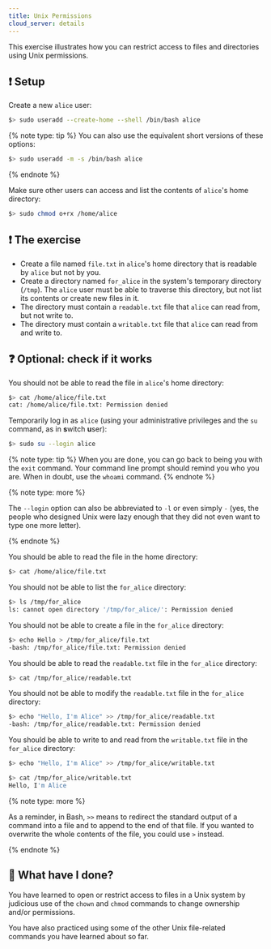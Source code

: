```yaml
---
title: Unix Permissions
cloud_server: details
---
```


This exercise illustrates how you can restrict access to files and directories using Unix permissions.

## :exclamation: Setup

Create a new `alice` user:

```bash
$> sudo useradd --create-home --shell /bin/bash alice
```

{% note type: tip %}
You can also use the equivalent short versions of these options:

```bash
$> sudo useradd -m -s /bin/bash alice
```

{% endnote %}

Make sure other users can access and list the contents of `alice`'s home
directory:

```bash
$> sudo chmod o+rx /home/alice
```

## :exclamation: The exercise

- Create a file named `file.txt` in `alice`'s home directory that is readable by `alice` but not by you.
- Create a directory named `for_alice` in the system's temporary directory
  (`/tmp`). The `alice` user must be able to traverse this directory, but not list its contents or create new files in it.
- The directory must contain a `readable.txt` file that `alice` can read from, but not write to.
- The directory must contain a `writable.txt` file that `alice` can read from and write to.

## :question: Optional: check if it works

You should not be able to read the file in `alice`'s home directory:

```bash
$> cat /home/alice/file.txt
cat: /home/alice/file.txt: Permission denied
```

Temporarily log in as `alice` (using your administrative privileges and the `su` command, as in **s**witch **u**ser):

```bash
$> sudo su --login alice
```

{% note type: tip %}
When you are done, you can go back to being you with the `exit` command. Your command line prompt should remind you who you are. When in doubt, use the `whoami` command.
{% endnote %}

{% note type: more %}

The `--login` option can also be abbreviated to `-l` or even simply `-` (yes,
the people who designed Unix were lazy enough that they did not even want to
type one more letter).

{% endnote %}

You should be able to read the file in the home directory:

```bash
$> cat /home/alice/file.txt
```

You should not be able to list the `for_alice` directory:

```bash
$> ls /tmp/for_alice
ls: cannot open directory '/tmp/for_alice/': Permission denied
```

You should not be able to create a file in the `for_alice` directory:

```bash
$> echo Hello > /tmp/for_alice/file.txt
-bash: /tmp/for_alice/file.txt: Permission denied
```

You should be able to read the `readable.txt` file in the `for_alice` directory:

```bash
$> cat /tmp/for_alice/readable.txt
```

You should not be able to modify the `readable.txt` file in the `for_alice` directory:

```bash
$> echo "Hello, I'm Alice" >> /tmp/for_alice/readable.txt
-bash: /tmp/for_alice/readable.txt: Permission denied
```

You should be able to write to and read from the `writable.txt` file in the `for_alice` directory:

```bash
$> echo "Hello, I'm Alice" >> /tmp/for_alice/writable.txt

$> cat /tmp/for_alice/writable.txt
Hello, I'm Alice
```

{% note type: more %}

As a reminder, in Bash, `>>` means to redirect the standard output of a command
into a file and to append to the end of that file. If you wanted to overwrite
the whole contents of the file, you could use `>` instead.

{% endnote %}

## :checkered_flag: What have I done?

You have learned to open or restrict access to files in a Unix system by judicious use of the `chown` and `chmod` commands to change ownership and/or permissions.

You have also practiced using some of the other Unix file-related commands you have learned about so far.
